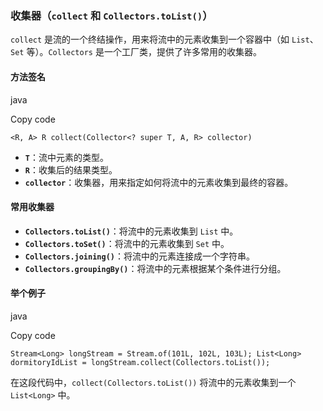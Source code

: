 ### **收集器（`collect` 和 `Collectors.toList()`）**

`collect` 是流的一个终结操作，用来将流中的元素收集到一个容器中（如 `List`、`Set` 等）。`Collectors` 是一个工厂类，提供了许多常用的收集器。

#### **方法签名**

java

Copy code

`<R, A> R collect(Collector<? super T, A, R> collector)`

- **`T`**：流中元素的类型。
- **`R`**：收集后的结果类型。
- **`collector`**：收集器，用来指定如何将流中的元素收集到最终的容器。

#### **常用收集器**

- **`Collectors.toList()`**：将流中的元素收集到 `List` 中。
- **`Collectors.toSet()`**：将流中的元素收集到 `Set` 中。
- **`Collectors.joining()`**：将流中的元素连接成一个字符串。
- **`Collectors.groupingBy()`**：将流中的元素根据某个条件进行分组。

#### **举个例子**

java

Copy code

`Stream<Long> longStream = Stream.of(101L, 102L, 103L); List<Long> dormitoryIdList = longStream.collect(Collectors.toList());`

在这段代码中，`collect(Collectors.toList())` 将流中的元素收集到一个 `List<Long>` 中。